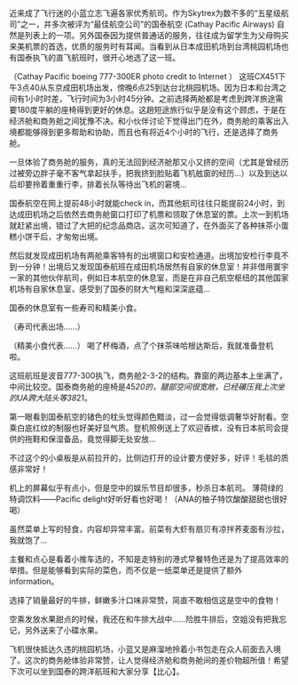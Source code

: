 近来成了飞行迷的小蓝立志飞遍各家优秀航司。作为Skytrex为数不多的“五星级航司”之一，并多次被评为“最佳航空公司”的国泰航空 (Cathay Pacific Airways) 自然是列表上的一项。另外国泰因为提供普通话的服务，往往成为留学生为父母购买来美机票的首选，优质的服务时有耳闻。当看到从日本成田机场到台湾桃园机场也有国泰执飞的直飞航班时，很开心地选了这一班。


（Cathay Pacific boeing 777-300ER      photo credit to Internet ）
这班CX451下午3点40从东京成田机场出发，傍晚6点25到达台北桃园机场。因为日本和台湾之间有1小时时差，飞行时间为3小时45分钟。之前选择两舱都是考虑到跨洋旅途需要180度平躺的座椅得到更好的休息。这趟短途旅行似乎是没有这个顾虑，于是在经济舱和商务舱之间犹豫不决。和小伙伴讨论下觉得出门在外，商务舱的乘客出入境都能够得到更多帮助和协助，而且也有将近4个小时的飞行，还是选择了商务舱。

一旦体验了商务舱的服务，真的无法回到经济舱那又小又挤的空间（尤其是曾经历过被旁边胖子毫不客气拿起扶手，把我挤到脸贴着飞机舷窗的经历…）以及到达以后却要拎着重重行李，排着长队等待出飞机的窘境…

国泰航空在网上提前48小时就能check in，而其他航司往往只能提前24小时，到达成田机场之后依然去商务舱窗口打印了机票和领取了休息室的票。上次一到机场就赶紧出境，错过了大把的纪念品商店。这次可知道了，在外面买了各种抹茶小蛋糕小饼干后，才匆匆出境。

然后就发现成田机场有两舱乘客特有的出境窗口和安检通道。出境加安检行李竟不到一分钟！出境后又发现国泰航班在成田机场居然有自家的休息室！并非借用寰宇一家的其他伙伴航司，例如日本航空的休息室，而是在非自己航空枢纽的其他国家机场有自家休息室，感受到了国泰的财大气粗和深深底蕴…

国泰的休息室有一些寿司和精美小食。


（寿司代表出场……）


（精美小食代表……）
喝了杯梅酒，点了个抹茶味哈根达斯后，我就准备登机啦。

这班航班是波音777-300执飞，商务舱2-3-2的结构。靠窗的两边基本上坐满了，中间比较空。国泰商务舱的座椅是45*20的，腿部空间很宽敞，已经碾压我上次坐的UA跨大陆头等38*21。



第一眼看到国泰航空的锗色的枕头觉得颜色黯淡，过一会觉得低调奢华好耐看。空乘白底红纹的制服也好美好显气质。登机照例送上了欢迎香槟，没有日本航司会提供的拖鞋和保湿备品，竟觉得脚无处安放…



不过这个的小桌板是从前拉开的，比侧边打开的设计要方便好多，好评！毛毯的质感非常好！



机上的屏幕似乎有点小，但是空中的娱乐节目却很多，秒杀日本航司。 薄荷绿的特调饮料——Pacific delight好听好看也好喝！（ANA的柚子特饮酸酸甜甜也很好喝）



虽然菜单上写的轻食，内容却异常丰富。前菜有大虾有扇贝有凉拌荞麦面有沙拉，我就饱了…



主餐和点心是看着小推车选的，不知是走特别的港式早餐特色还是为了提高效率的举措。但是能够看到实际的菜色，而不仅是一纸菜单还是提供了额外information。



选择了销量最好的牛排，鲜嫩多汁口味非常赞，简直不敢相信这是空中的食物！





空乘发放水果甜点的时候，我还在和牛排大战中……险胜牛排后，空姐没有把我忘记，另外送来了小碟水果。



飞机很快抵达久违的桃园机场，小蓝又是麻溜地拎着小书包走在众人前面去入境了。这次的商务舱体验非常赞，让人觉得经济舱和商务舱间的差价物超所值！希望下次可以坐到国泰的跨洋航班和大家分享【比心】。





